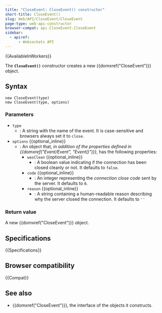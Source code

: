 ```yaml
---
title: "CloseEvent: CloseEvent() constructor"
short-title: CloseEvent()
slug: Web/API/CloseEvent/CloseEvent
page-type: web-api-constructor
browser-compat: api.CloseEvent.CloseEvent
sidebar:
  - apiref:
      - Websockets API
---
```


{{AvailableInWorkers}}

The **`CloseEvent()`** constructor creates a new {{domxref("CloseEvent")}} object.

## Syntax

```js-nolint
new CloseEvent(type)
new CloseEvent(type, options)
```

### Parameters

- `type`
  - : A string with the name of the event.
    It is case-sensitive and browsers always set it to `close`.
- `options` {{optional_inline}}
  - : An object that, _in addition of the properties defined in {{domxref("Event/Event", "Event()")}}_, has the following properties:
    - `wasClean` {{optional_inline}}
      - : A boolean value indicating if the connection has been closed cleanly or not. It defaults to `false`.
    - `code` {{optional_inline}}
      - : An integer representing the _connection close code_ sent by the server. It defaults to `0`.
    - `reason` {{optional_inline}}
      - : A string containing a human-readable reason describing why the server closed the connection. It defaults to `''`

### Return value

A new {{domxref("CloseEvent")}} object.

## Specifications

{{Specifications}}

## Browser compatibility

{{Compat}}

## See also

- {{domxref("CloseEvent")}}, the interface of the objects it constructs.
